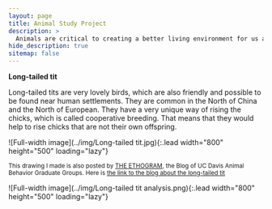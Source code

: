 ```yaml
---
layout: page
title: Animal Study Project
description: >
  Animals are critical to creating a better living environment for us as well.
hide_description: true
sitemap: false
---
```


**Long-tailed tit**

Long-tailed tits are very lovely birds, which are also friendly and possible to be found near human settlements. They are common in the North of China and the North of European. They have a very unique way of rising the chicks, which is called cooperative breeding. That means that they would help to rise chicks that are not their own offspring.

![Full-width image](../img/Long-tailed tit.jpg){:.lead width="800" height="500" loading="lazy"}

<sub>This drawing I made is also posted by [THE ETHOGRAM](https://theethogram.com/), the Blog of UC Davis Animal Behavior Graduate Groups. Here is [the link to the blog about the long-tailed tit](https://theethogram.com/2023/04/09/sunday-sketch-the-long-tailed-tit/)</sub>

![Full-width image](../img/Long-tailed tit analysis.png){:.lead width="800" height="500" loading="lazy"}
